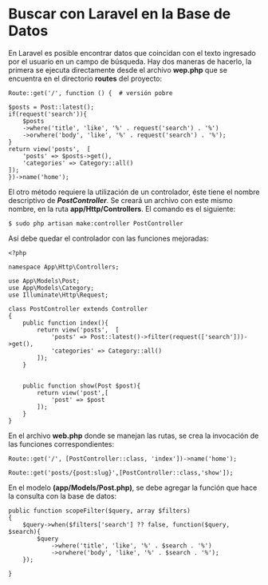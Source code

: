# Buscar con Laravel en la Base de Datos

En Laravel es posible encontrar datos que coincidan con el texto ingresado por el usuario en un campo de búsqueda. Hay dos maneras de hacerlo, la primera se ejecuta directamente desde el archivo **wep.php** que se encuentra en el directorio **routes** del proyecto:

    Route::get('/', function () {  # versión pobre
 
    $posts = Post::latest();
    if(request('search')){
        $posts
        ->where('title', 'like', '%' . request('search') . '%')
        ->orwhere('body', 'like', '%' . request('search') . '%');
    }
    return view('posts',  [
        'posts' => $posts->get(),
        'categories' => Category::all()
    ]);
    })->name('home');

El otro método requiere la utilización de un controlador, éste tiene el nombre descriptivo de **_PostController_**. Se creará un archivo con este mismo nombre, en la ruta **app/Http/Controllers**. El comando es el siguiente:

    $ sudo php artisan make:controller PostController

Así debe quedar el controlador con las funciones mejoradas:

    <?php

    namespace App\Http\Controllers;

    use App\Models\Post;
    use App\Models\Category;
    use Illuminate\Http\Request;

    class PostController extends Controller
    {
        public function index(){
            return view('posts',  [
                'posts' => Post::latest()->filter(request(['search']))->get(),
                'categories' => Category::all()
            ]);
        }


        public function show(Post $post){
            return view('post',[
                'post' => $post
            ]);
        }
    }

En el archivo **web.php** donde se manejan las rutas, se crea la invocación de las funciones correspondientes: 

    Route::get('/', [PostController::class, 'index'])->name('home');

    Route::get('posts/{post:slug}',[PostController::class,'show']);

En el modelo **(app/Models/Post.php)**, se debe agregar la función que hace la consulta con la base de datos: 
    
    public function scopeFilter($query, array $filters)
    {
        $query->when($filters['search'] ?? false, function($query, $search){                 
            $query
                ->where('title', 'like', '%' . $search . '%')
                ->orwhere('body', 'like', '%' . $search . '%');
        });
  
    }



